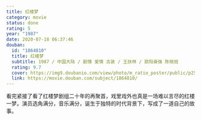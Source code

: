 ```yaml
---
title: 红楼梦
category: movie
status: done
rating: 5
year: "1987"
date: 2020-07-18 06:37:46
douban:
  id: "1864810"
  title: 红楼梦
  subtitle: 1987 / 中国大陆 / 剧情 爱情 古装 / 王扶林 / 欧阳奋强 陈晓旭
  rating: 9.7
  cover: https://img9.doubanio.com/view/photo/m_ratio_poster/public/p2554030915.jpg
  link: https://movie.douban.com/subject/1864810/
---
```


看完紧接了看了红楼梦剧组二十年的再聚首，戏里戏外也真是一场难以言尽的红楼一梦。演员选角满分，音乐满分，诞生于独特的时代背景下，写成了一道自己的故事。